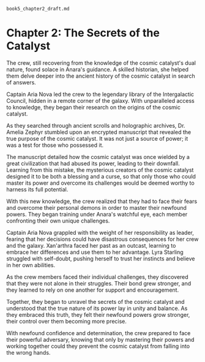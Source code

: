 `book5_chapter2_draft.md`
# Chapter 2: The Secrets of the Catalyst

The crew, still recovering from the knowledge of the cosmic catalyst's dual nature, found solace in Anara's guidance. A skilled historian, she helped them delve deeper into the ancient history of the cosmic catalyst in search of answers.

Captain Aria Nova led the crew to the legendary library of the Intergalactic Council, hidden in a remote corner of the galaxy. With unparalleled access to knowledge, they began their research on the origins of the cosmic catalyst.

As they searched through ancient scrolls and holographic archives, Dr. Amelia Zephyr stumbled upon an encrypted manuscript that revealed the true purpose of the cosmic catalyst. It was not just a source of power; it was a test for those who possessed it.

The manuscript detailed how the cosmic catalyst was once wielded by a great civilization that had abused its power, leading to their downfall. Learning from this mistake, the mysterious creators of the cosmic catalyst designed it to be both a blessing and a curse, so that only those who could master its power and overcome its challenges would be deemed worthy to harness its full potential.

With this new knowledge, the crew realized that they had to face their fears and overcome their personal demons in order to master their newfound powers. They began training under Anara's watchful eye, each member confronting their own unique challenges.

Captain Aria Nova grappled with the weight of her responsibility as leader, fearing that her decisions could have disastrous consequences for her crew and the galaxy. Xan'arthra faced her past as an outcast, learning to embrace her differences and use them to her advantage. Lyra Starling struggled with self-doubt, pushing herself to trust her instincts and believe in her own abilities.

As the crew members faced their individual challenges, they discovered that they were not alone in their struggles. Their bond grew stronger, and they learned to rely on one another for support and encouragement.

Together, they began to unravel the secrets of the cosmic catalyst and understood that the true nature of its power lay in unity and balance. As they embraced this truth, they felt their newfound powers grow stronger, their control over them becoming more precise.

With newfound confidence and determination, the crew prepared to face their powerful adversary, knowing that only by mastering their powers and working together could they prevent the cosmic catalyst from falling into the wrong hands.